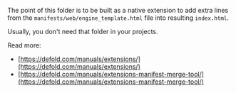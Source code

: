 The point of this folder is to be built as a native extension to add extra lines from the `manifests/web/engine_template.html` file into resulting `index.html`.

Usually, you don't need that folder in your projects.

Read more: 
* [https://defold.com/manuals/extensions/](https://defold.com/manuals/extensions/)
* [https://defold.com/manuals/extensions-manifest-merge-tool/](https://defold.com/manuals/extensions-manifest-merge-tool/)
